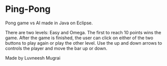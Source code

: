 # Ping-Pong
Pong game vs AI made in Java on Eclipse. 

There are two levels: Easy and Omega. The first to reach 10 points wins the game. After the game is finished, the user can click on either of the two buttons to play again or play the other level. Use the up and down arrows to controls the player and move the bar up or down. 

Made by Luvneesh Mugrai
